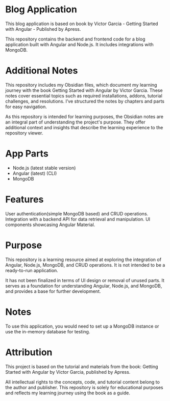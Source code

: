 # Blog Application
This blog application is based on book by Victor Garcia - Getting Started with Angular - Published by Apress.

This repository contains the backend and frontend code for a blog application built with Angular and Node.js. It includes integrations with MongoDB.

# Additional Notes
This repository includes my Obsidian files, which document my learning journey with the book Getting Started with Angular by Victor Garcia. These notes cover essential topics such as required installations, addons, tutorial challenges, and resolutions. I’ve structured the notes by chapters and parts for easy navigation.

As this repository is intended for learning purposes, the Obsidian notes are an integral part of understanding the project's purpose. They offer additional context and insights that describe the learning experience to the repository viewer.

# App Parts
- Node.js (latest stable version)
- Angular (latest) (CLI)
- MongoDB

# Features
User authentication(simple MongoDB based) and CRUD operations.
Integration with a backend API for data retrieval and manipulation.
UI components showcasing Angular Material.

# Purpose
This repository is a learning resource aimed at exploring the integration of Angular, Node.js, MongoDB, and CRUD operations. It is not intended to be a ready-to-run application.

It has not been finalized in terms of UI design or removal of unused parts. It serves as a foundation for understanding Angular, Node.js, and MongoDB, and provides a base for further development.

# Notes
To use this application, you would need to set up a MongoDB instance or use the in-memory database for testing.

# Attribution
This project is based on the tutorial and materials from the book: Getting Started with Angular by Victor Garcia, published by Apress.

All intellectual rights to the concepts, code, and tutorial content belong to the author and publisher. This repository is solely for educational purposes and reflects my learning journey using the book as a guide.